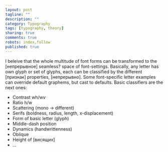 ```yaml
---
layout: post
tagline: ""
description: ""
category: Typography
tags: [typography, theory]
sharing: true
comments: true
robots: index,follow
published: true
---
```


I beleive that the whole multitude of font forms can be transformed to the [непрерывное] seamless? space of font-settings.
Basically, any letter has own glyph or set of glyphs, each can be classified by the different [признак] properties, [непрерывно].
Some font-specific letter examples can override default graphems, but cast to defaults.
Basic classifiers are the next ones:
* Contrast wh/wv
* Ratio h/w
* Scattering (mono → different)
* Serifs (boldness, radius, length, x-displacement)
* Form of basic letter (glyph)
* Middle-dash position
* Dynamics (handwrittenness)
* Oblique
* Height of [висящих]
* ...